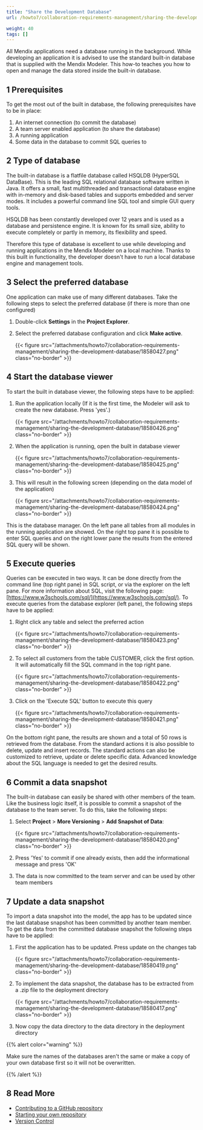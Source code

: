 ```yaml
---
title: "Share the Development Database"
url: /howto7/collaboration-requirements-management/sharing-the-development-database/

weight: 40
tags: []
---
```

All Mendix applications need a database running in the background. While developing an application it is advised to use the standard built-in database that is supplied with the Mendix Modeler. This how-to teaches you how to open and manage the data stored inside the built-in database.

## 1 Prerequisites

To get the most out of the built in database, the following prerequisites have to be in place:

1. An internet connection (to commit the database)
2. A team server enabled application (to share the database)
3. A running application
4. Some data in the database to commit SQL queries to

## 2 Type of database

The built-in database is a flatfile database called HSQLDB (HyperSQL DataBase). This is the leading SQL relational database software written in Java. It offers a small, fast multithreaded and transactional database engine with in-memory and disk-based tables and supports embedded and server modes. It includes a powerful command line SQL tool and simple GUI query tools.

HSQLDB has been constantly developed over 12 years and is used as a database and persistence engine. It is known for its small size, ability to execute completely or partly in memory, its flexibility and speed.

Therefore this type of database is excellent to use while developing and running applications in the Mendix Modeler on a local machine. Thanks to this built in functionality, the developer doesn't have to run a local database engine and management tools.

## 3 Select the preferred database

One application can make use of many different databases. Take the following steps to select the preferred database (if there is more than one configured)

1. Double-click **Settings** in the **Project Explorer**.
2. Select the preferred database configuration and click **Make active**.

    {{< figure src="/attachments/howto7/collaboration-requirements-management/sharing-the-development-database/18580427.png" class="no-border" >}}

## 4 Start the database viewer

To start the built in database viewer, the following steps have to be applied:

1. Run the application locally (If it is the first time, the Modeler will ask to create the new database. Press 'yes'.)

    {{< figure src="/attachments/howto7/collaboration-requirements-management/sharing-the-development-database/18580426.png" class="no-border" >}}

2. When the application is running, open the built in database viewer

    {{< figure src="/attachments/howto7/collaboration-requirements-management/sharing-the-development-database/18580425.png" class="no-border" >}} 

3. This will result in the following screen (depending on the data model of the application)

    {{< figure src="/attachments/howto7/collaboration-requirements-management/sharing-the-development-database/18580424.png" class="no-border" >}}

This is the database manager. On the left pane all tables from all modules in the running application are showed. On the right top pane it is possible to enter SQL queries and on the right lower pane the results from the entered SQL query will be shown.

## 5 Execute queries

Queries can be executed in two ways. It can be done directly from the command line (top right pane) in SQL script, or via the explorer on the left pane. For more information about SQL, visit the following page: [https://www.w3schools.com/sql/](https://www.w3schools.com/sql/). To execute queries from the database explorer (left pane), the following steps have to be applied:

1. Right click any table and select the preferred action

    {{< figure src="/attachments/howto7/collaboration-requirements-management/sharing-the-development-database/18580423.png" class="no-border" >}}

2. To select all customers from the table CUSTOMER, click the first option. It will automatically fill the SQL command in the top right pane.

    {{< figure src="/attachments/howto7/collaboration-requirements-management/sharing-the-development-database/18580422.png" class="no-border" >}}

3. Click on the 'Execute SQL' button to execute this query

    {{< figure src="/attachments/howto7/collaboration-requirements-management/sharing-the-development-database/18580421.png" class="no-border" >}}

On the bottom right pane, the results are shown and a total of 50 rows is retrieved from the database. From the standard actions it is also possible to delete, update and insert records. The standard actions can also be customized to retrieve, update or delete specific data. Advanced knowledge about the SQL language is needed to get the desired results.

## 6 Commit a data snapshot

The built-in database can easily be shared with other members of the team. Like the business logic itself, it is possible to commit a snapshot of the database to the team server. To do this, take the following steps:

1. Select **Project** > **More Versioning** > **Add Snapshot of Data**:

    {{< figure src="/attachments/howto7/collaboration-requirements-management/sharing-the-development-database/18580420.png" class="no-border" >}}

2. Press 'Yes' to commit if one already exists, then add the informational message and press 'OK'
3. The data is now committed to the team server and can be used by other team members

## 7 Update a data snapshot

To import a data snapshot into the model, the app has to be updated since the last database snapshot has been committed by another team member. To get the data from the committed database snapshot the following steps have to be applied:

1. First the application has to be updated. Press update on the changes tab

    {{< figure src="/attachments/howto7/collaboration-requirements-management/sharing-the-development-database/18580419.png" class="no-border" >}}

2. To implement the data snapshot, the database has to be extracted from a .zip file to the deployment directory

    {{< figure src="/attachments/howto7/collaboration-requirements-management/sharing-the-development-database/18580417.png" class="no-border" >}}

3. Now copy the data directory to the data directory in the deployment directory

{{% alert color="warning" %}}

Make sure the names of the databases aren't the same or make a copy of your own database first so it will not be overwritten.

{{% /alert %}}

## 8 Read More

* [Contributing to a GitHub repository](/howto7/collaboration-requirements-management/contribute-to-a-github-repository/)
* [Starting your own repository](/howto7/collaboration-requirements-management/starting-your-own-repository/)
* [Version Control](/refguide7/version-control/)
